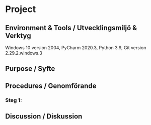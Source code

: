 # Project
## Environment & Tools / Utvecklingsmiljö & Verktyg
Windows 10 version 2004, PyCharm 2020.3, Python 3.9, Git version 2.29.2.windows.3
## Purpose / Syfte

## Procedures / Genomförande
### Steg 1: 

## Discussion / Diskussion
